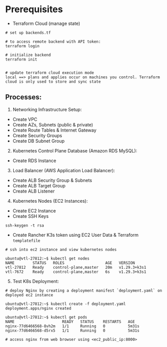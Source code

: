 # Prerequisites

- Terraform Cloud (manage state)

```
# set up backends.tf

# to access remote backend with API token:
terraform login

# initialize backend
terraform init


# update terraform cloud execution mode
local ==> plans and applies occur on machines you control. Terraform cloud is only used to store and sync state
```

## Processes:

1. Networking Infrastructure Setup:

- Create VPC
- Create AZs, Subnets (public & private)
- Create Route Tables & Internet Gateway
- Create Security Groups
- Create DB Subnet Group

2. Kubernetes Control Plane Database (Amazon RDS MySQL):

- Create RDS Instance

3. Load Balancer (AWS Application Load Balancer):

- Create ALB Security Group & Subnets
- Create ALB Target Group
- Create ALB Listener

4. Kubernetes Nodes (EC2 Instances):

- Create EC2 Instance
- Create SSH Keys

```
ssh-keygen -t rsa
```

- Create Rancher K3s token using EC2 User Data & Terraform `templatefile`

```
# ssh into ec2 instance and view kubernetes nodes

ubuntu@vtl-27812:~$ kubectl get nodes
NAME        STATUS   ROLES                  AGE   VERSION
vtl-27812   Ready    control-plane,master   20m   v1.29.3+k3s1
vtl-7672    Ready    control-plane,master   6s    v1.29.3+k3s1
```

5. Test K8s Deployment:

```
# deploy Nginx by creating a deployment manifest `deployment.yaml` on deployed ec2 instance

ubuntu@vtl-27812:~$ kubectl create -f deployment.yaml 
deployment.apps/nginx created

ubuntu@vtl-27812:~$ kubectl get pods
NAME                     READY   STATUS    RESTARTS   AGE
nginx-77d6466568-8vh2m   1/1     Running   0          5m31s
nginx-77d6466568-d5rx5   1/1     Running   0          5m31s

# access nginx from web browser using <ec2_public_ip:8000>
```

